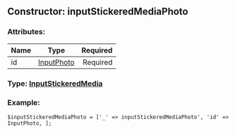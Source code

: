 ## Constructor: inputStickeredMediaPhoto  

### Attributes:

| Name     |    Type       | Required |
|----------|:-------------:|---------:|
|id|[InputPhoto](../types/InputPhoto.md) | Required|



### Type: [InputStickeredMedia](../types/InputStickeredMedia.md)


### Example:

```
$inputStickeredMediaPhoto = ['_' => inputStickeredMediaPhoto', 'id' => InputPhoto, ];
```